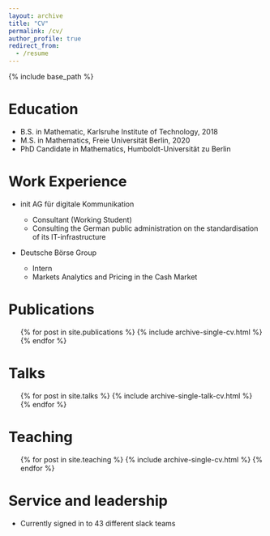 ```yaml
---
layout: archive
title: "CV"
permalink: /cv/
author_profile: true
redirect_from:
  - /resume
---
```


{% include base_path %}

Education
======
* B.S. in Mathematic, Karlsruhe Institute of Technology, 2018
* M.S. in Mathematics, Freie Universität Berlin, 2020
* PhD Candidate in Mathematics, Humboldt-Universität zu Berlin

Work Experience
======
* init AG für digitale Kommunikation
  * Consultant (Working Student)
  * Consulting the German public administration on the standardisation of its IT-infrastructure
  
* Deutsche Börse Group
  * Intern
  * Markets Analytics and Pricing in the Cash Market
  

Publications
======
  <ul>{% for post in site.publications %}
    {% include archive-single-cv.html %}
  {% endfor %}</ul>
  
Talks
======
  <ul>{% for post in site.talks %}
    {% include archive-single-talk-cv.html %}
  {% endfor %}</ul>
  
Teaching
======
  <ul>{% for post in site.teaching %}
    {% include archive-single-cv.html %}
  {% endfor %}</ul>
  
Service and leadership
======
* Currently signed in to 43 different slack teams
